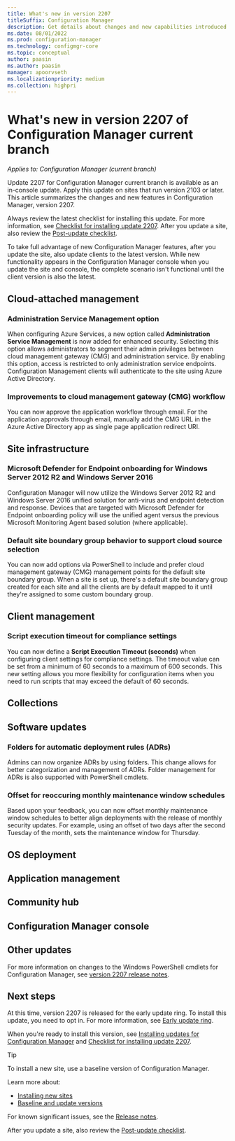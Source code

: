 ```yaml
---
title: What's new in version 2207
titleSuffix: Configuration Manager
description: Get details about changes and new capabilities introduced in version 2207 of Configuration Manager current branch.
ms.date: 08/01/2022
ms.prod: configuration-manager
ms.technology: configmgr-core
ms.topic: conceptual
author: paasin
ms.author: paasin
manager: apoorvseth
ms.localizationpriority: medium
ms.collection: highpri
---
```


# What's new in version 2207 of Configuration Manager current branch

*Applies to: Configuration Manager (current branch)*

Update 2207 for Configuration Manager current branch is available as an in-console update. Apply this update on sites that run version 2103 or later. <!-- baseline only statement: When installing a new site, this version of Configuration Manager will also be available as a [baseline version](../../servers/manage/updates.md#bkmk_note1) soon after global availability of the in-console update.--> This article summarizes the changes and new features in Configuration Manager, version 2207.

Always review the latest checklist for installing this update. For more information, see [Checklist for installing update 2207](../../servers/manage/checklist-for-installing-update-2207.md). After you update a site, also review the [Post-update checklist](../../servers/manage/checklist-for-installing-update-2207.md#post-update-checklist).

To take full advantage of new Configuration Manager features, after you update the site, also update clients to the latest version. While new functionality appears in the Configuration Manager console when you update the site and console, the complete scenario isn't functional until the client version is also the latest.

## Cloud-attached management

### Administration Service Management option
<!--12952905-->
When configuring Azure Services, a new option called **Administration Service Management** is now added for enhanced security. Selecting this option allows administrators to segment their admin privileges between cloud management gateway (CMG) and administration service. By enabling this option, access is restricted to only administration service endpoints. Configuration Management clients will authenticate to the site using Azure Active Directory.
 
<!--For more information, see [xxxxxc](../../servers/blah.md). -->

### Improvements to cloud management gateway (CMG) workflow
<!--13351390#-->

You can now approve the application workflow through email. For the application approvals through email, manually add the CMG URL in the Azure Active Directory app as single page application redirect URI. 

<!--For more information, see [xxxxxc](../../servers/blah.md). -->

## Site infrastructure

### Microsoft Defender for Endpoint onboarding for Windows Server 2012 R2 and Windows Server 2016
<!--9265511-->
Configuration Manager will now utilize the Windows Server 2012 R2 and Windows Server 2016 unified solution for anti-virus and endpoint detection and response. Devices that are targeted with Microsoft Defender for Endpoint onboarding policy will use the unified agent versus the previous Microsoft Monitoring Agent based solution (where applicable).

<!--For more information, see [xxxxxc](../../servers/blah.md). -->


### Default site boundary group behavior to support cloud source selection
<!--10674394-->
You can now add options via PowerShell to include and prefer cloud management gateway (CMG) management points for the default site boundary group. When a site is set up, there's a default site boundary group created for each site and all the clients are by default mapped to it until they're assigned to some custom boundary group.

<!--For more information, see [xxxxxc](../../servers/blah.md). -->

## Client management

### Script execution timeout for compliance settings
<!--14120481-->
You can now define a **Script Execution Timeout (seconds)** when configuring client settings for compliance settings. The timeout value can be set from a minimum of 60 seconds to a maximum of 600 seconds. This new setting allows you more flexibility for configuration items when you need to run scripts that may exceed the default of 60 seconds.

<!--For more information, see [xxxxxc](../../servers/blah.md). -->

## Collections



<!-- ## Software Center -->

## Software updates

### Folders for automatic deployment rules (ADRs)
<!--13507410-->

Admins can now organize ADRs by using folders. This change allows for better categorization and management of ADRs. Folder management for ADRs is also supported with PowerShell cmdlets.

<!--For more information, see [xxxxxc](../../servers/blah.md). -->

### Offset for reoccuring monthly maintenance window schedules
<!--3601127#-->

Based upon your feedback, you can now offset monthly maintenance window schedules to better align deployments with the release of monthly security updates. For example, using an offset of two days after the second Tuesday of the month, sets the maintenance window for Thursday.

<!--For more information, see [xxxxxc](../../servers/blah.md). -->

## OS deployment





<!--## Protection-->

## Application management



## Community hub



## Configuration Manager console






<!--## Tools-->

<!--## Deprecated features

Learn about support changes before they're implemented in [removed and deprecated items](deprecated/removed-and-deprecated.md).

The following features are deprecated. You can still use them now, but Microsoft plans to end support in the future.



As previously announced, version 2207 drops support for the following features:
-->

## Other updates

<!--Starting with this version, the following features are no longer [pre-release](../../servers/manage/pre-release-features.md):
-->

For more information on changes to the Windows PowerShell cmdlets for Configuration Manager, see [version 2207 release notes](/powershell/sccm/2207-release-notes).

<!--

The following update rollup (4517869) is available in the console starting on October 1, 2019: [Update rollup for Configuration Manager current branch, version 1906](https://support.microsoft.com/help/4517869).
-->

<!--
### Hotfixes

The following additional hotfixes are available to address specific issues:

| ID | Title | Date | In-console |
|---------|---------|---------|---------|
| [9833643](../../../hotfix/2111/9833643.md) | Console update for Microsoft Endpoint Configuration Manager version 2111 | May 11, 2021 | No |
-->

## Next steps


At this time, version 2207 is released for the early update ring. To install this update, you need to opt in. For more information, see [Early update ring](../../servers/manage/checklist-for-installing-update-2207.md#early-update-ring).


<!--As of April 26, 2022, version 2207 is globally available for all customers to install.-->

When you're ready to install this version, see [Installing updates for Configuration Manager](../../servers/manage/updates.md) and [Checklist for installing update 2207](../../servers/manage/checklist-for-installing-update-2207.md).

> [!TIP]
> To install a new site, use a baseline version of Configuration Manager.
>
> Learn more about:
>
> - [Installing new sites](../../servers/deploy/install/installing-sites.md)
> - [Baseline and update versions](../../servers/manage/updates.md#bkmk_Baselines)

For known significant issues, see the [Release notes](../../servers/deploy/install/release-notes.md).

After you update a site, also review the [Post-update checklist](../../servers/manage/checklist-for-installing-update-2207.md#post-update-checklist).
